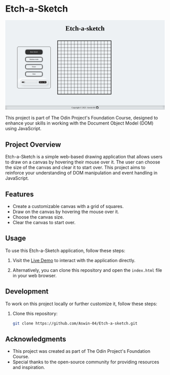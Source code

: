 
# Etch-a-Sketch

![Etch-a-Sketch Demo](images/screenshot.png)

This project is part of The Odin Project's Foundation Course, designed to enhance your skills in working with the Document Object Model (DOM) using JavaScript.

## Project Overview

Etch-a-Sketch is a simple web-based drawing application that allows users to draw on a canvas by hovering their mouse over it. The user can choose the size of the canvas and clear it to start over. This project aims to reinforce your understanding of DOM manipulation and event handling in JavaScript.

## Features

- Create a customizable canvas with a grid of squares.
- Draw on the canvas by hovering the mouse over it.
- Choose the canvas size.
- Clear the canvas to start over.

## Usage

To use this Etch-a-Sketch application, follow these steps:

1. Visit the [Live Demo](https://aswin-04.github.io/Etch-a-sketch/) to interact with the application directly.

2. Alternatively, you can clone this repository and open the `index.html` file in your web browser.

## Development

To work on this project locally or further customize it, follow these steps:

1. Clone this repository:

   ```bash
   git clone https://github.com/Aswin-04/Etch-a-sketch.git

## Acknowledgments
- This project was created as part of The Odin Project's Foundation Course.
- Special thanks to the open-source community for providing resources and      inspiration.

